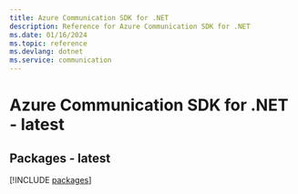 ```yaml
---
title: Azure Communication SDK for .NET
description: Reference for Azure Communication SDK for .NET
ms.date: 01/16/2024
ms.topic: reference
ms.devlang: dotnet
ms.service: communication
---
```

# Azure Communication SDK for .NET - latest
## Packages - latest
[!INCLUDE [packages](communication-index.md)]